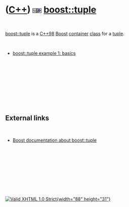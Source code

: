 



 

 

 

 

 

([C++](Cpp.htm)) ![C++98](PicCpp98.png)![Boost](PicBoost.png) [boost::tuple](CppBoostTuple.htm)
===============================================================================================

 

[boost::tuple](CppBoostTuple.htm) is a [C++98](Cpp98.htm)
[Boost](CppBoost.htm) [container](CppContainer.htm)
[class](CppClass.htm) for a [tuple](CppTuple.htm).

 

-   [boost::tuple example 1: basics](CppBoostTupleExample1.htm)

 

 

 

 

 

External links
--------------

 

-   [Boost documentation about
    boost::tuple](http://www.boost.org/doc/libs/1_31_0/libs/tuple/doc/tuple_users_guide.html)

 

 

 

 





 

[![Valid XHTML 1.0 Strict](valid-xhtml10.png){width="88"
height="31"}](http://validator.w3.org/check?uri=referer)
